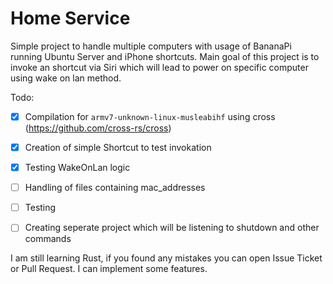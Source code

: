 # Home Service
Simple project to handle multiple computers with usage of BananaPi running Ubuntu Server and iPhone shortcuts.
Main goal of this project is to invoke an shortcut via Siri which will lead to power on specific computer using wake on lan method.


Todo:
 - [x] Compilation for ``armv7-unknown-linux-musleabihf`` using cross (https://github.com/cross-rs/cross)
 - [x] Creation of simple Shortcut to test invokation
 - [x] Testing WakeOnLan logic
 - [ ] Handling of files containing mac_addresses
 - [ ] Testing
 - [ ] Creating seperate project which will be listening to shutdown and other commands


I am still learning Rust, if you found any mistakes you can open Issue Ticket or Pull Request.
I can implement some features.
